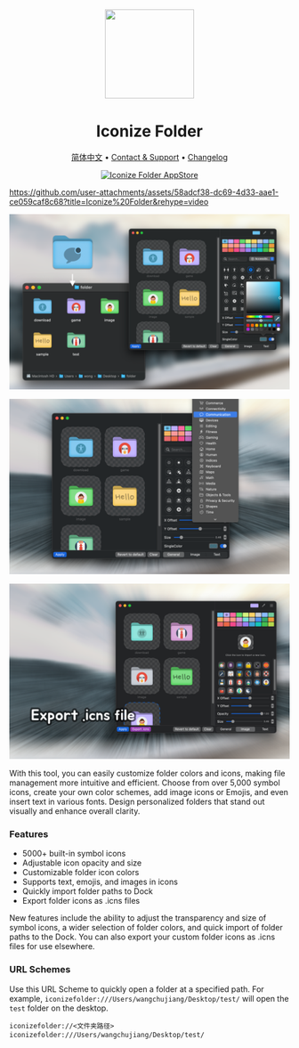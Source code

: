 <div align="center">
  <br />
  <br />
  <img src="https://github.com/jaywcjlove/IconizeFolder/assets/1680273/6da84ad5-680e-41dc-840d-0f2e4de56ecc" width="160" height="160">
  <h1>
    Iconize Folder
  </h1>
  <!--rehype:style=border: 0;-->
  <p>
    <a href="./README.zh.md">简体中文</a> • 
    <a target="_blank" href="https://github.com/jaywcjlove/IconizeFolder/issues/new?template=bug_report.yml">Contact & Support</a> • 
    <a href="./CHANGELOG.md">Changelog</a>
  </p>
  <p>
    <a target="_blank" href="https://apps.apple.com/app/iconize-folder/id6478772538" title="Iconize Folder for macOS">
      <img alt="Iconize Folder AppStore" src="https://jaywcjlove.github.io/sb/download/macos.svg" height="51">
    </a>
  </p>
</div>

https://github.com/user-attachments/assets/58adcf38-dc69-4d33-aae1-ce059caf8c68?title=Iconize%20Folder&rehype=video

![Iconize Folder 1](./assets/screenshots-1.png)

![Iconize Folder 2](./assets/screenshots-2.png)

![Iconize Folder 3](./assets/screenshots-3.png)

With this tool, you can easily customize folder colors and icons, making file management more intuitive and efficient. Choose from over 5,000 symbol icons, create your own color schemes, add image icons or Emojis, and even insert text in various fonts.
Design personalized folders that stand out visually and enhance overall clarity.

### Features

- 5000+ built-in symbol icons
- Adjustable icon opacity and size
- Customizable folder icon colors
- Supports text, emojis, and images in icons
- Quickly import folder paths to Dock
- Export folder icons as .icns files

New features include the ability to adjust the transparency and size of symbol icons, a wider selection of folder colors, and quick import of folder paths to the Dock. You can also export your custom folder icons as .icns files for use elsewhere.

### URL Schemes

Use this URL Scheme to quickly open a folder at a specified path. For example, `iconizefolder:///Users/wangchujiang/Desktop/test/` will open the `test` folder on the desktop.

```url
iconizefolder://<文件夹路径>
iconizefolder:///Users/wangchujiang/Desktop/test/
```